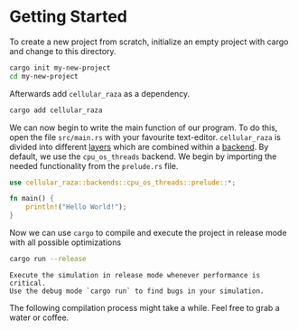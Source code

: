 # Getting Started
To create a new project from scratch, initialize an empty project with cargo and change to this directory.
```bash
cargo init my-new-project
cd my-new-project
```

Afterwards add `cellular_raza` as a dependency.
```bash
cargo add cellular_raza
```

We can now begin to write the main function of our program.
To do this, open the file `src/main.rs` with your favourite text-editor.
`cellular_raza` is divided into different [layers](AbstractionLayers.md) which are combined within a [backend](Backends.md).
By default, we use the `cpu_os_threads` backend.
We begin by importing the needed functionality from the `prelude.rs` file.
```rust
use cellular_raza::backends::cpu_os_threads::prelude::*;

fn main() {
    println!("Hello World!");
}
```
Now we can use `cargo` to compile and execute the project in release mode with all possible optimizations
```bash
cargo run --release
```
```admonish tip
Execute the simulation in release mode whenever performance is critical.
Use the debug mode `cargo run` to find bugs in your simulation.
```
The following compilation process might take a while.
Feel free to grab a water or coffee.



<!-- TODO -->
